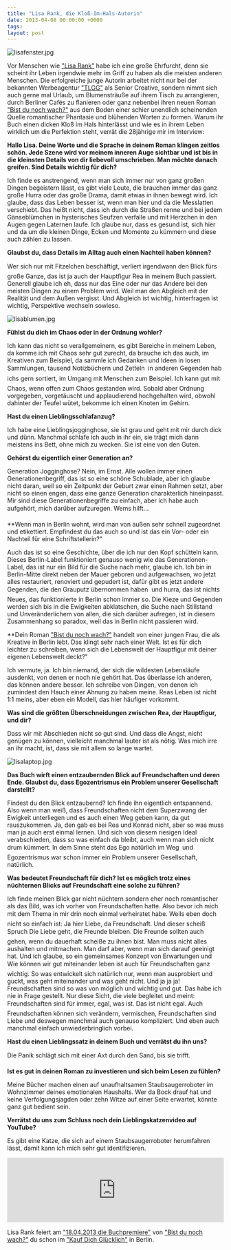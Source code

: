 ```yaml
---
title: "Lisa Rank, die Kloß-Im-Hals-Autorin"
date: 2013-04-08 00:00:00 +0000
tags: 
layout: post
---
```

<img src="/content/images/lisafenster.jpg" alt="lisafenster.jpg" />

Vor Menschen wie ["Lisa Rank"](http://mevme.com/lizblog/) habe ich eine große Ehrfurcht, denn sie scheint ihr Leben irgendwie mehr im Griff zu haben als die meisten anderen Menschen. Die erfolgreiche junge Autorin arbeitet nicht nur bei der bekannten Werbeagentur ["TLGG"](http://www.tlgg.de/) als Senior Creative, sondern nimmt sich auch gerne mal Urlaub, um Blumensträuße auf ihrem Tisch zu arrangieren, durch Berliner Cafés zu flanieren oder ganz nebenbei ihren neuen Roman ["Bist du noch wach?"](http://www.amazon.de/Bist-du-noch-wach-Roman/dp/3827010950) aus dem Boden einer schier unendlich scheinenden Quelle romantischer Phantasie und blühenden Worten zu formen. Warum ihr Buch einen dicken Kloß im Hals hinterlässt und wie es in ihrem Leben wirklich um die Perfektion steht, verrät die 28jährige mir im Interview:

**Hallo Lisa. Deine Worte und die Sprache in deinem Roman klingen zeitlos schön. Jede Szene wird vor meinem inneren Auge sichtbar und ist bis in die kleinsten Details von dir liebevoll umschrieben. Man möchte danach greifen. Sind Details wichtig für dich?**

Ich finde es anstrengend, wenn man sich immer nur von ganz großen Dingen begeistern lässt, es gibt viele Leute, die brauchen immer das ganz große Hurra oder das große Drama, damit etwas in ihnen bewegt wird. Ich glaube, dass das Leben besser ist, wenn man hier und da die Messlatten verschiebt. Das heißt nicht, dass ich durch die Straßen renne und bei jedem Gänseblümchen in hysterisches Seufzen verfalle und mit Herzchen in den Augen gegen Laternen laufe. Ich glaube nur, dass es gesund ist, sich hier und da um die kleinen Dinge, Ecken und Momente zu kümmern und diese auch zählen zu lassen.

**Glaubst du, dass Details im Alltag auch einen Nachteil haben können?**

Wer sich nur mit Fitzelchen beschäftigt, verliert irgendwann den Blick fürs große Ganze, das ist ja auch der Hauptfigur Rea in meinem Buch passiert. Generell glaube ich eh, dass nur das Eine oder nur das Andere bei den meisten Dingen zu einem Problem wird. Weil man den Abgleich mit der Realität und dem Außen vergisst. Und Abgleich ist wichtig, hinterfragen ist wichtig, Perspektive wechseln sowieso.

<img src="/content/images/lisablumen.jpg" alt="lisablumen.jpg" />

**Fühlst du dich im Chaos oder in der Ordnung wohler?**

Ich kann das nicht so verallgemeinern, es gibt Bereiche in meinem Leben, da komme ich mit Chaos sehr gut zurecht, da brauche ich das auch, im Kreativen zum Beispiel, da sammle ich Gedanken und Ideen in losen Sammlungen, tausend Notizbüchern und Zetteln  in anderen Gegenden hab ichs gern sortiert, im Umgang mit Menschen zum Beispiel. Ich kann gut mit Chaos, wenn offen zum Chaos gestanden wird. Sobald aber Ordnung vorgegeben, vorgetäuscht und applaudierend hochgehalten wird, obwohl dahinter der Teufel wütet, bekomme ich einen Knoten im Gehirn.

**Hast du einen Lieblingsschlafanzug?**

Ich habe eine Lieblingsjogginghose, sie ist grau und geht mit mir durch dick und dünn. Manchmal schlafe ich auch in ihr ein, sie trägt mich dann meistens ins Bett, ohne mich zu wecken. Sie ist eine von den Guten.

**Gehörst du eigentlich einer Generation an?**

Generation Jogginghose? Nein, im Ernst. Alle wollen immer einen Generationenbegriff, das ist so eine schöne Schublade, aber ich glaube nicht daran, weil so ein Zeitpunkt der Geburt zwar einen Rahmen setzt, aber nicht so einen engen, dass eine ganze Generation charakterlich hineinpasst. Mir sind diese Generationenbegriffe zu einfach, aber ich habe auch aufgehört, mich darüber aufzuregen. Wems hilft...

**Wenn man in Berlin wohnt, wird man von außen sehr schnell zugeordnet und etikettiert. Empfindest du das auch so und ist das ein Vor- oder ein Nachteil für eine Schriftstellerin?"

Auch das ist so eine Geschichte, über die ich nur den Kopf schütteln kann. Dieses Berlin-Label funktioniert genauso wenig wie das Generationen-Label, das ist nur ein Bild für die Suche nach mehr, glaube ich. Ich bin in Berlin-Mitte direkt neben der Mauer geboren und aufgewachsen, wo jetzt alles restauriert, renoviert und gepudert ist, dafür gibt es jetzt andere Gegenden, die den Grauputz übernommen haben  und hurra, das ist nichts Neues, das funktionierte in Berlin schon immer so. Die Kieze und Gegenden werden sich bis in die Ewigkeiten abklatschen, die Suche nach Stillstand und Unveränderlichem von allen, die sich darüber aufregen, ist in diesem Zusammenhang so paradox, weil das in Berlin nicht passieren wird.

**Dein Roman ["Bist du noch wach?"](**http://www.amazon.de/Bist-du-noch-wach-Roman/dp/3827010950) handelt von einer jungen Frau, die als Kreative in Berlin lebt. Das klingt sehr nach einer Welt. Ist es für dich leichter zu schreiben, wenn sich die Lebenswelt der Hauptfigur mit deiner eigenen Lebenswelt deckt?"

Ich vermute, ja. Ich bin niemand, der sich die wildesten Lebensläufe ausdenkt, von denen er noch nie gehört hat. Das überlasse ich anderen, das können andere besser. Ich schreibe von Dingen, von denen ich zumindest den Hauch einer Ahnung zu haben meine. Reas Leben ist nicht 1:1 meins, aber eben ein Modell, das hier häufiger vorkommt.

**Was sind die größten Überschneidungen zwischen Rea, der Hauptfigur, und dir?**

Dass wir mit Abschieden nicht so gut sind. Und dass die Angst, nicht genügen zu können, vielleicht manchmal lauter ist als nötig. Was mich irre an ihr macht, ist, dass sie mit allem so lange wartet. 

<img src="/content/images/lisalaptop.jpg" alt="lisalaptop.jpg" />

**Das Buch wirft einen entzaubernden Blick auf Freundschaften und deren Ende. Glaubst du, dass Egozentrismus ein Problem unserer Gesellschaft darstellt?** 

Findest du den Blick entzaubernd? Ich finde ihn eigentlich entspannend. Also wenn man weiß, dass Freundschaften nicht dem Superzwang der Ewigkeit unterliegen und es auch einen Weg geben kann, da gut rauszukommen. Ja, den gab es bei Rea und Konrad nicht, aber so was muss man ja auch erst einmal lernen. Und sich von diesem riesigen Ideal verabschieden, dass so was einfach da bleibt, auch wenn man sich nicht drum kümmert. In dem Sinne steht das Ego natürlich im Weg  und Egozentrismus war schon immer ein Problem unserer Gesellschaft, natürlich. 

**Was bedeutet Freundschaft für dich? Ist es möglich trotz eines nüchternen Blicks auf Freundschaft eine solche zu führen?**

Ich finde meinen Blick gar nicht nüchtern sondern eher noch romantischer als das Bild, was ich vorher von Freundschaften hatte. Also bevor ich mich mit dem Thema in mir drin noch einmal verheiratet habe. Weils eben doch nicht so einfach ist: Ja hier Liebe, da Freundschaft. Und dieser scheiß Spruch Die Liebe geht, die Freunde bleiben. Die Freunde sollten auch gehen, wenn du dauerhaft scheiße zu ihnen bist. Man muss nicht alles aushalten und mitmachen. Man darf aber, wenn man sich darauf geeinigt hat. Und ich glaube, so ein gemeinsames Konzept von Erwartungen und Wie können wir gut miteinander leben ist auch für Freundschaften ganz wichtig. So was entwickelt sich natürlich nur, wenn man ausprobiert und guckt, was geht miteinander und was geht nicht. Und ja ja ja! Freundschaften sind so was von möglich und wichtig und gut. Das habe ich nie in Frage gestellt. Nur diese Sicht, die viele begleitet und meint: Freundschaften sind für immer, egal, was ist. Das ist nicht egal. Auch Freundschaften können sich verändern, vermischen, Freundschaften sind Liebe und deswegen manchmal auch genauso kompliziert. Und eben auch manchmal einfach unwiederbringlich vorbei.

**Hast du einen Lieblingssatz in deinem Buch und verrätst du ihn uns?**

Die Panik schlägt sich mit einer Axt durch den Sand, bis sie trifft.

**Ist es gut in deinen Roman zu investieren und sich beim Lesen zu fühlen?**

Meine Bücher machen einen auf unaufhaltsamen Staubsaugerroboter im Wohnzimmer deines emotionalen Haushalts. Wer da Bock drauf hat und keine Verfolgungsjagden oder zehn Witze auf einer Seite erwartet, könnte ganz gut bedient sein. 

**Verrätst du uns zum Schluss noch dein Lieblingskatzenvideo auf YouTube?**

Es gibt eine Katze, die sich auf einem Staubsaugerroboter herumfahren lässt, damit kann ich mich sehr gut identifizieren.

<iframe width="100%" src="http://www.youtube.com/embed/xE8kyQOwoGU" frameborder="0" allowfullscreen></iframe>

Lisa Rank feiert am ["18.04.2013 die Buchpremiere"](https://www.facebook.com/events/141770352661625/) von ["Bist du noch wach?"](http://www.amazon.de/Bist-du-noch-wach-Roman/dp/3827010950) du schon im ["Kauf Dich Glücklich"](http://www.kaufdichgluecklich-shop.de/) in Berlin.
